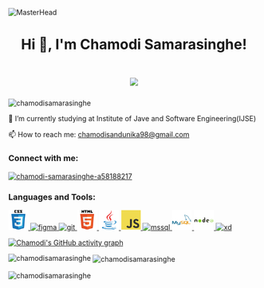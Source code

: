 <!-- ![MasterHead](https://1.bp.blogspot.com/-7A4WynwLsMw/XbBpCXG8fHI/AAAAAAAAMt4/uOa1bpLskYgrwGbllhSu2SDj_Mig8SXJQCLcBGAsYHQ/s1600/2000_500px.gif) -->
![MasterHead](https://thumbs.dreamstime.com/b/vector-line-concept-computer-science-vector-line-concept-computer-science-web-linear-banner-programming-108217247.jpg)
<h1 align="center">Hi 👋, I'm Chamodi Samarasinghe!</h1>



<h1 align="center"><img  src="https://readme-typing-svg.herokuapp.com?size=32&vCenter=true&width=760&lines=Welcome+to+my+GitHub+Profile."></h1>

<p align="left"> <img src="https://komarev.com/ghpvc/?username=chamodisamarasinghe&label=Profile%20views&color=0e75b6&style=flat" alt="chamodisamarasinghe" /> </p>


🌱 I’m currently studying at Institute of Jave and Software Engineering(IJSE)

📫 How to reach me: chamodisandunika98@gmail.com

<h3 align="left">Connect with me:</h3>
<p align="left">
<a href="https://www.linkedin.com/in/chamodi-samarasinghe-a58188217" target="blank"><img align="center" src="https://raw.githubusercontent.com/rahuldkjain/github-profile-readme-generator/master/src/images/icons/Social/linked-in-alt.svg" alt="chamodi-samarasinghe-a58188217" height="30" width="40" /></a>

<h3 align="left">Languages and Tools:</h3>
<p align="left">  </a> <a href="https://www.w3schools.com/css/" target="_blank" rel="noreferrer"> <img src="https://raw.githubusercontent.com/devicons/devicon/master/icons/css3/css3-original-wordmark.svg" alt="css3" width="40" height="40"/> </a> <a href="https://www.figma.com/" target="_blank" rel="noreferrer"> <img src="https://www.vectorlogo.zone/logos/figma/figma-icon.svg" alt="figma" width="40" height="40"/> </a> <a href="https://git-scm.com/" target="_blank" rel="noreferrer"> <img src="https://www.vectorlogo.zone/logos/git-scm/git-scm-icon.svg" alt="git" width="40" height="40"/> </a> <a href="https://www.w3.org/html/" target="_blank" rel="noreferrer"> <img src="https://raw.githubusercontent.com/devicons/devicon/master/icons/html5/html5-original-wordmark.svg" alt="html5" width="40" height="40"/> </a> <a href="https://www.java.com" target="_blank" rel="noreferrer"> <img src="https://raw.githubusercontent.com/devicons/devicon/master/icons/java/java-original.svg" alt="java" width="40" height="40"/> </a> <a href="https://developer.mozilla.org/en-US/docs/Web/JavaScript" target="_blank" rel="noreferrer"> <img src="https://raw.githubusercontent.com/devicons/devicon/master/icons/javascript/javascript-original.svg" alt="javascript" width="40" height="40"/> </a> <a href="https://www.microsoft.com/en-us/sql-server" target="_blank" rel="noreferrer"> <img src="https://www.svgrepo.com/show/303229/microsoft-sql-server-logo.svg" alt="mssql" width="40" height="40"/> </a> <a href="https://www.mysql.com/" target="_blank" rel="noreferrer"> <img src="https://raw.githubusercontent.com/devicons/devicon/master/icons/mysql/mysql-original-wordmark.svg" alt="mysql" width="40" height="40"/> </a> <a href="https://nodejs.org" target="_blank" rel="noreferrer"> <img src="https://raw.githubusercontent.com/devicons/devicon/master/icons/nodejs/nodejs-original-wordmark.svg" alt="nodejs" width="40" height="40"/> </a> <a href="https://www.adobe.com/products/xd.html" target="_blank" rel="noreferrer"> <img src="https://cdn.worldvectorlogo.com/logos/adobe-xd.svg" alt="xd" width="40" height="40"/> </a> </p>


[![Chamodi's GitHub activity graph](https://activity-graph.herokuapp.com/graph?username=chamodisamarasinghe&&theme=xcode)](https://github.com/chamodisamarasinghe)



<p><img align="left" src="https://github-readme-stats.vercel.app/api/top-langs?username=chamodisamarasinghe&show_icons=true&locale=en&layout=compact&theme=tokyonight" alt="chamodisamarasinghe" /></p>

<p>&nbsp;<img align="center" src="https://github-readme-stats.vercel.app/api?username=chamodisamarasinghe&show_icons=true&locale=en&theme=tokyonight" alt="chamodisamarasinghe" /></p>

<p><img align="center" src="https://github-readme-streak-stats.herokuapp.com/?user=chamodisamarasinghe&&theme=tokyonight" alt="chamodisamarasinghe" /></p>


<!--
**chamodisamarasinghe/chamodisamarasinghe** is a ✨ _special_ ✨ repository because its `README.md` (this file) appears on your GitHub profile.

Here are some ideas to get you started:

- 🔭 I’m currently working on ...
- 🌱 I’m currently studying at Institute of Jave and Software Engineering(IJSE)...
- 👯 I’m looking to collaborate on ...
- 🤔 I’m looking for help with ...
- 💬 Ask me about ...
- 📫 How to reach me: ...
- 😄 Pronouns: ...
- ⚡ Fun fact: ...
-->
